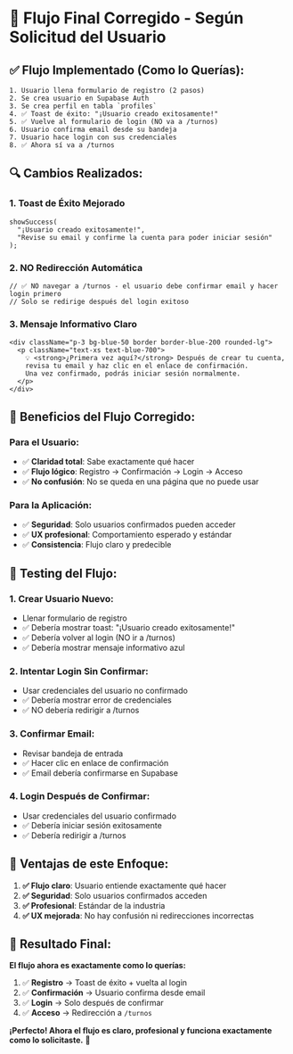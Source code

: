 # 🎯 **Flujo Final Corregido - Según Solicitud del Usuario**

## ✅ **Flujo Implementado (Como lo Querías):**

```
1. Usuario llena formulario de registro (2 pasos)
2. Se crea usuario en Supabase Auth
3. Se crea perfil en tabla `profiles`
4. ✅ Toast de éxito: "¡Usuario creado exitosamente!"
5. ✅ Vuelve al formulario de login (NO va a /turnos)
6. Usuario confirma email desde su bandeja
7. Usuario hace login con sus credenciales
8. ✅ Ahora sí va a /turnos
```

## 🔍 **Cambios Realizados:**

### **1. Toast de Éxito Mejorado**
```tsx
showSuccess(
  "¡Usuario creado exitosamente!", 
  "Revise su email y confirme la cuenta para poder iniciar sesión"
);
```

### **2. NO Redirección Automática**
```tsx
// ✅ NO navegar a /turnos - el usuario debe confirmar email y hacer login primero
// Solo se redirige después del login exitoso
```

### **3. Mensaje Informativo Claro**
```tsx
<div className="p-3 bg-blue-50 border border-blue-200 rounded-lg">
  <p className="text-xs text-blue-700">
    💡 <strong>¿Primera vez aquí?</strong> Después de crear tu cuenta, 
    revisa tu email y haz clic en el enlace de confirmación. 
    Una vez confirmado, podrás iniciar sesión normalmente.
  </p>
</div>
```

## 🎯 **Beneficios del Flujo Corregido:**

### **Para el Usuario:**
- ✅ **Claridad total**: Sabe exactamente qué hacer
- ✅ **Flujo lógico**: Registro → Confirmación → Login → Acceso
- ✅ **No confusión**: No se queda en una página que no puede usar

### **Para la Aplicación:**
- ✅ **Seguridad**: Solo usuarios confirmados pueden acceder
- ✅ **UX profesional**: Comportamiento esperado y estándar
- ✅ **Consistencia**: Flujo claro y predecible

## 🧪 **Testing del Flujo:**

### **1. Crear Usuario Nuevo:**
- Llenar formulario de registro
- ✅ Debería mostrar toast: "¡Usuario creado exitosamente!"
- ✅ Debería volver al login (NO ir a /turnos)
- ✅ Debería mostrar mensaje informativo azul

### **2. Intentar Login Sin Confirmar:**
- Usar credenciales del usuario no confirmado
- ✅ Debería mostrar error de credenciales
- ✅ NO debería redirigir a /turnos

### **3. Confirmar Email:**
- Revisar bandeja de entrada
- ✅ Hacer clic en enlace de confirmación
- ✅ Email debería confirmarse en Supabase

### **4. Login Después de Confirmar:**
- Usar credenciales del usuario confirmado
- ✅ Debería iniciar sesión exitosamente
- ✅ Debería redirigir a /turnos

## 🚀 **Ventajas de este Enfoque:**

1. **✅ Flujo claro**: Usuario entiende exactamente qué hacer
2. **✅ Seguridad**: Solo usuarios confirmados acceden
3. **✅ Profesional**: Estándar de la industria
4. **✅ UX mejorada**: No hay confusión ni redirecciones incorrectas

## 🎉 **Resultado Final:**

**El flujo ahora es exactamente como lo querías:**
1. ✅ **Registro** → Toast de éxito + vuelta al login
2. ✅ **Confirmación** → Usuario confirma desde email
3. ✅ **Login** → Solo después de confirmar
4. ✅ **Acceso** → Redirección a `/turnos`

**¡Perfecto! Ahora el flujo es claro, profesional y funciona exactamente como lo solicitaste.** 🚀
